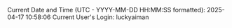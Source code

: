 Current Date and Time (UTC - YYYY-MM-DD HH:MM:SS formatted): 2025-04-17 10:58:06
Current User's Login: luckyaiman
